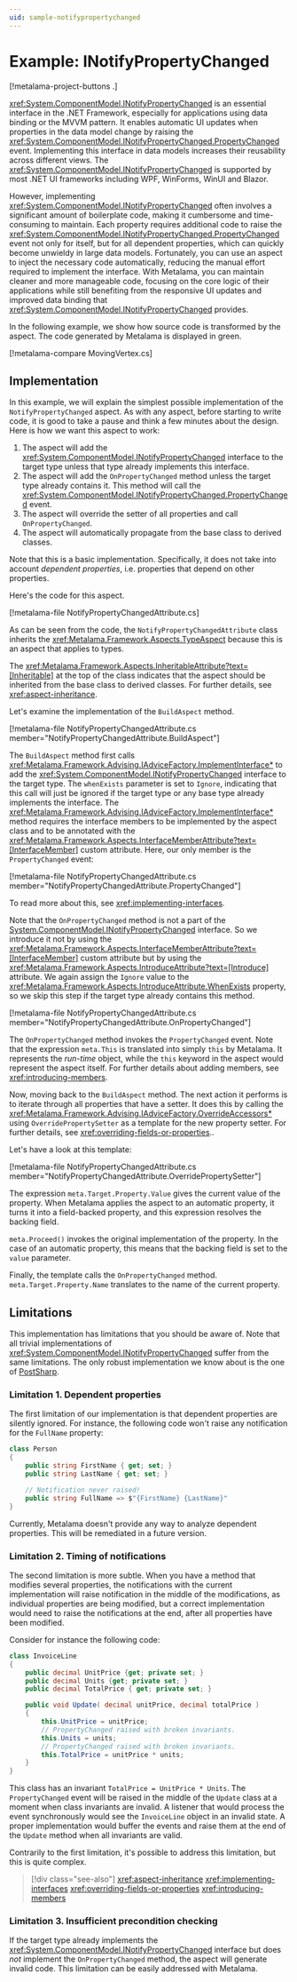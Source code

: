 ```yaml
---
uid: sample-notifypropertychanged
---
```


# Example: INotifyPropertyChanged

[!metalama-project-buttons .]

<xref:System.ComponentModel.INotifyPropertyChanged> is an essential interface in the .NET Framework, especially for
applications using data binding or the MVVM pattern. It enables automatic UI updates when properties in the data model
change by raising the <xref:System.ComponentModel.INotifyPropertyChanged.PropertyChanged> event. Implementing this
interface in data models increases their reusability across different views.
The <xref:System.ComponentModel.INotifyPropertyChanged> is supported by most .NET UI frameworks including WPF, WinForms,
WinUI and Blazor.

However, implementing <xref:System.ComponentModel.INotifyPropertyChanged> often involves a significant amount of
boilerplate code, making it cumbersome and time-consuming to maintain. Each property requires additional code to raise
the <xref:System.ComponentModel.INotifyPropertyChanged.PropertyChanged> event not only for itself, but for all dependent
properties, which can quickly become unwieldy in large data models. Fortunately, you can use an aspect to inject the
necessary code automatically, reducing the manual effort required to implement the interface. With Metalama, you can
maintain cleaner and more manageable code, focusing on the core logic of their applications while still benefiting from
the responsive UI updates and improved data binding that <xref:System.ComponentModel.INotifyPropertyChanged> provides.

In the following example, we show how source code is transformed by the aspect. The code generated by Metalama is
displayed in green.

[!metalama-compare MovingVertex.cs]

## Implementation

In this example, we will explain the simplest possible implementation of the `NotifyPropertyChanged` aspect. As with any
aspect, before starting to write code, it is good to take a pause and think a few minutes about the design. Here is how
we want this aspect to work:

1. The aspect will add the <xref:System.ComponentModel.INotifyPropertyChanged> interface to the target type unless that
   type already implements this interface.
2. The aspect will add the `OnPropertyChanged` method unless the target type already contains it. This method will call
   the <xref:System.ComponentModel.INotifyPropertyChanged.PropertyChanged> event.
3. The aspect will override the setter of all properties and call `OnPropertyChanged`.
4. The aspect will automatically propagate from the base class to derived classes.

Note that this is a basic implementation. Specifically, it does not take into account _dependent properties_, i.e.
properties that depend on other properties.

Here's the code for this aspect.

[!metalama-file NotifyPropertyChangedAttribute.cs]

As can be seen from the code, the `NotifyPropertyChangedAttribute` class inherits
the <xref:Metalama.Framework.Aspects.TypeAspect> because this is an aspect that applies to types.

The <xref:Metalama.Framework.Aspects.InheritableAttribute?text=[Inheritable]> at the top of the class indicates that the
aspect should be inherited from the base class to derived classes. For further details, see <xref:aspect-inheritance>.

Let's examine the implementation of the `BuildAspect` method.

[!metalama-file NotifyPropertyChangedAttribute.cs member="NotifyPropertyChangedAttribute.BuildAspect"]

The `BuildAspect` method first calls <xref:Metalama.Framework.Advising.IAdviceFactory.ImplementInterface*> to add
the <xref:System.ComponentModel.INotifyPropertyChanged> interface to the target type. The `whenExists` parameter is set
to `Ignore`, indicating that this call will just be ignored if the target type or any base type already implements the
interface. The <xref:Metalama.Framework.Advising.IAdviceFactory.ImplementInterface*> method requires the interface
members to be implemented by the aspect class and to be annotated with
the <xref:Metalama.Framework.Aspects.InterfaceMemberAttribute?text=[InterfaceMember]> custom attribute. Here, our only
member is the `PropertyChanged` event:

[!metalama-file NotifyPropertyChangedAttribute.cs member="NotifyPropertyChangedAttribute.PropertyChanged"]

To read more about this, see <xref:implementing-interfaces>.

Note that the `OnPropertyChanged` method is not a part of
the [System.ComponentModel.INotifyPropertyChanged](xref:System.ComponentModel.INotifyPropertyChanged) interface. So we
introduce it not by using the <xref:Metalama.Framework.Aspects.InterfaceMemberAttribute?text=[InterfaceMember]> custom
attribute but by using the <xref:Metalama.Framework.Aspects.IntroduceAttribute?text=[Introduce]> attribute. We again
assign the `Ignore` value to the <xref:Metalama.Framework.Aspects.IntroduceAttribute.WhenExists> property, so we skip
this step if the target type already contains this method.

[!metalama-file NotifyPropertyChangedAttribute.cs member="NotifyPropertyChangedAttribute.OnPropertyChanged"]

The `OnPropertyChanged` method invokes the `PropertyChanged` event. Note that the expression `meta.This` is translated
into simply `this` by Metalama. It represents the _run-time_ object, while the `this` keyword in the aspect would
represent the aspect itself. For further details about adding members, see <xref:introducing-members>.

Now, moving back to the `BuildAspect` method. The next action it performs is to iterate through all properties that have
a setter. It does this by calling the <xref:Metalama.Framework.Advising.IAdviceFactory.OverrideAccessors*>
using `OverridePropertySetter` as a template for the new property setter. For further details,
see <xref:overriding-fields-or-properties>..

Let's have a look at this template:

[!metalama-file NotifyPropertyChangedAttribute.cs member="NotifyPropertyChangedAttribute.OverridePropertySetter"]

The expression `meta.Target.Property.Value` gives the current value of the property. When Metalama applies the aspect to
an automatic property, it turns it into a field-backed property, and this expression resolves the backing field.

`meta.Proceed()` invokes the original implementation of the property. In the case of an automatic property, this means
that the backing field is set to the `value` parameter.

Finally, the template calls the `OnPropertyChanged` method. `meta.Target.Property.Name` translates to the name of the
current property.

## Limitations

This implementation has limitations that you should be aware of. Note that all trivial implementations
of <xref:System.ComponentModel.INotifyPropertyChanged> suffer from the same limitations. The only robust implementation
we know about is the one of [PostSharp](https://doc.postsharp.net/model/notifypropertychanged/inotifypropertychanged).

### Limitation 1. Dependent properties

The first limitation of our implementation is that dependent properties are silently ignored. For instance, the
following code won't raise any notification for the `FullName` property:

```csharp
class Person
{
    public string FirstName { get; set; }
    public string LastName { get; set; }

    // Notification never raised!
    public string FullName => $"{FirstName} {LastName}"
}
```

Currently, Metalama doesn't provide any way to analyze dependent properties. This will be remediated in a future
version.

### Limitation 2. Timing of notifications

The second limitation is more subtle. When you have a method that modifies several properties, the notifications with
the current implementation will raise notification in the middle of the modifications, as individual properties are
being modified, but a correct implementation would need to raise the notifications at the end, after all properties have
been modified.

Consider for instance the following code:

```csharp
class InvoiceLine
{
    public decimal UnitPrice {get; private set; }
    public decimal Units {get; private set; }
    public decimal TotalPrice { get; private set; }

    public void Update( decimal unitPrice, decimal totalPrice )
    {
        this.UnitPrice = unitPrice;
        // PropertyChanged raised with broken invariants.
        this.Units = units;
        // PropertyChanged raised with broken invariants.
        this.TotalPrice = unitPrice * units;
    }
}
```

This class has an invariant `TotalPrice = UnitPrice * Units`. The `PropertyChanged` event will be raised in the middle
of the `Update` class at a moment when class invariants are invalid. A listener that would process the event
synchronously would see the `InvoiceLine` object in an invalid state. A proper implementation would buffer the events
and raise them at the end of the `Update` method when all invariants are valid.

Contrarily to the first limitation, it's possible to address this limitation, but this is quite complex.

> [!div class="see-also"]
> <xref:aspect-inheritance>
> <xref:implementing-interfaces>
> <xref:overriding-fields-or-properties>
> <xref:introducing-members>

### Limitation 3. Insufficient precondition checking

If the target type already implements the <xref:System.ComponentModel.INotifyPropertyChanged> interface but does _not_
implement the `OnPropertyChanged` method, the aspect will generate invalid code. This limitation can be easily addressed
with Metalama.